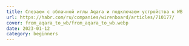 ```yaml
---
title: Слезаем с облачной иглы Aqara и подключаем устройства к WB
url: https://habr.com/ru/companies/wirenboard/articles/710177/
cover: from_aqara_to_wb/from_aqara_to_wb.webp
date: 2023-01-12
category: beginners
---
```

